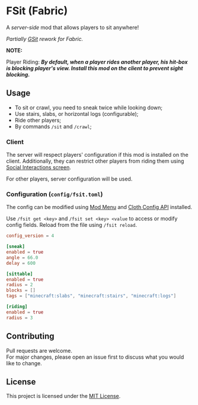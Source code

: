 # FSit (Fabric)

A _server-side_ mod that allows players to sit anywhere!

_Partially [GSit][gsit] rework for Fabric._

__NOTE:__

Player Riding:
___By default, when a player rides another player, his hit-box is blocking player's view.
Install this mod on the client to prevent sight blocking.___

## Usage

* To sit or crawl, you need to sneak twice while looking down;
* Use stairs, slabs, or horizontal logs (configurable);
* Ride other players;
* By commands `/sit` and `/crawl`;

### Client

The server will respect players' configuration if this mod is installed on the client.
Additionally,
they can restrict other players from riding them using [Social Interactions screen][social-interactions].

For other players, server configuration will be used.

### Configuration (`config/fsit.toml`)

The config can be modified using [Mod Menu][modmenu] and [Cloth Config API][cloth-config] installed.

Use `/fsit get <key>` and `/fsit set <key> <value` to access or modify config fields.
Reload from the file using `/fsit reload`.

```toml
config_version = 4

[sneak]
enabled = true
angle = 66.0
delay = 600

[sittable]
enabled = true
radius = 2
blocks = []
tags = ["minecraft:slabs", "minecraft:stairs", "minecraft:logs"]

[riding]
enabled = true
radius = 3
```

## Contributing

Pull requests are welcome.  
For major changes, please open an issue first to discuss what you would like to change.

## License

This project is licensed under the [MIT License][license].

[license]: ./LICENSE

[gsit]: https://github.com/Gecolay/GSit

[social-interactions]: https://minecraft.wiki/w/Social_interactions

[modmenu]: [https://modrinth.com/mod/modmenu]
[cloth-config]: [https://modrinth.com/mod/cloth-config]
